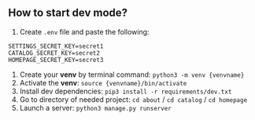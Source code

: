 ## How to start dev mode?
1. Create `.env` file and paste the following: 
```
SETTINGS_SECRET_KEY=secret1
CATALOG_SECRET_KEY=secret2
HOMEPAGE_SECRET_KEY=secret3
```
1. Create your **venv** by terminal command: `python3 -m venv {venvname}`
1. Activate the **venv**: `source {venvname}/bin/activate`
1. Install dev dependencies: `pip3 install -r requirements/dev.txt`
1. Go to directory of needed project: `cd about` / `cd catalog` / `cd homepage`
1. Launch a server: `python3 manage.py runserver`
